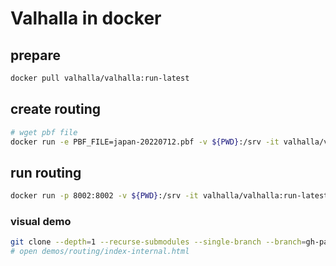 # Valhalla in docker

## prepare

```bash
docker pull valhalla/valhalla:run-latest 
```

## create routing

```bash
# wget pbf file
docker run -e PBF_FILE=japan-20220712.pbf -v ${PWD}:/srv -it valhalla/valhalla:run-latest /srv/run_valhalla_all.sh
```

## run routing

```bash
docker run -p 8002:8002 -v ${PWD}:/srv -it valhalla/valhalla:run-latest /srv/run_valhalla_api.sh
```

### visual demo

```bash
git clone --depth=1 --recurse-submodules --single-branch --branch=gh-pages https://github.com/valhalla/demos.git
# open demos/routing/index-internal.html
```
